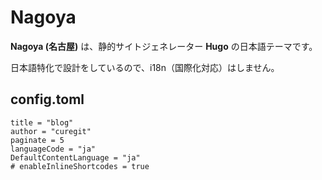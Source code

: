 # Nagoya

**Nagoya (名古屋)** は、静的サイトジェネレーター **Hugo** の日本語テーマです。

日本語特化で設計をしているので、i18n（国際化対応）はしません。

## config.toml

```
title = "blog"
author = "curegit"
paginate = 5
languageCode = "ja"
DefaultContentLanguage = "ja"
# enableInlineShortcodes = true
```

